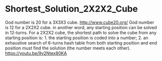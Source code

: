 # Shortest_Solution_2X2X2_Cube
God number is 20 for a 3X3X3 cube. http://www.cube20.org/ God number is 12 for a 2X2X2 cube. in another word, any starting position can be solved in 12-turns. For a 2X2X2 cube, the shortest path to solve the cube from any starting position is: 1. the starting position is coded into a number; 2. an exhaustive search of 6-turns hash table from both starting position and end position must find the solution (the number meets each other). https://youtu.be/9v2Ntex80KA
